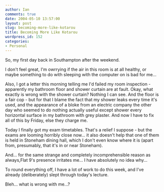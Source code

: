 ```yaml
---
author: Ian
comments: true
date: 2004-05-10 13:57:00
layout: post
slug: becoming-more-like-kotarou
title: Becoming More Like Kotarou
wordpress_id: 152
categories:
- Personal
---
```


So, my first day back in Southampton after the weekend.  

I don't feel great, I'm owrrying if the air in this room is at all healthy, or maybe something to do with sleeping with the computer on is bad for me...  

Also, I got a letter this morning telling me I'd failed my room inspection - apparently my bathroom floor and shower curtain are at fault.  Okay, what exactly is wrong with the shower curtain?  Nothing I can see.  And the floor is a fair cop - but for that I blame the fact that my shower leaks every time it's used, and the appearance of a bloke from an electric company the other day who seemed to do nothing actually useful except shower every horizontal surface in my bathroom with grey plaster.  And now I have to fix all of this by Friday, else they charge me.  

Today I finally got my exam timetables.  That's a relief I suppose - but the exams are looming horribly close now... it also doesn't help that one of them is held in Stoneham dining hall, which I don't even know where it is (apart from, presumably, that it's in or near Stoneham).  

And... for the same strange and completely incomprehensible reason as always,Flat 9's presence irritates me... I have absolutely no idea why...  

To round everything off, I have a lot of work to do this week, and I've already (deliberately) slept through today's lecture.  

Bleh... what is wrong with me...?
